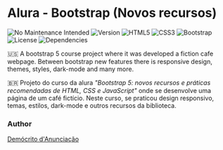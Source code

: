# Alura - Bootstrap (Novos recursos)

![No Maintenance Intended](https://img.shields.io/badge/No%20Maintenance%20Intended-%23D42029.svg?style=for-the-badge)
![Version](https://img.shields.io/badge/v1.0.0-%23FF9900.svg?style=for-the-badge)
![HTML5](https://img.shields.io/badge/html5-%23E34F26.svg?style=for-the-badge&logo=html5&logoColor=white)
![CSS3](https://img.shields.io/badge/css3-%231572B6.svg?style=for-the-badge&logo=css3&logoColor=white)
![Bootstrap](https://img.shields.io/badge/bootstrap%205.3.3-%237952b3.svg?style=for-the-badge&logo=bootstrap&logoColor=white)
![License](https://img.shields.io/badge/MIT-%2315726B.svg?style=for-the-badge)
![Dependencies](https://img.shields.io/badge/Dependencies-2-%23FCD535.svg?style=for-the-badge)

:us:
A bootstrap 5 course project where it was developed a fiction cafe webpage. Between bootstrap new features there is responsive design, themes, styles, dark-mode and many more.

:brazil:
Projeto do curso da alura _"Bootstrap 5: novos recursos e práticas recomendadas de HTML, CSS e JavaScript"_ onde se desenvolve uma página de um café fictício. Neste curso, se praticou design responsivo, temas, estilos, dark-mode e outros recursos da biblioteca.

### Author
[Demócrito d'Anunciação](https://github.com/democrito88)
